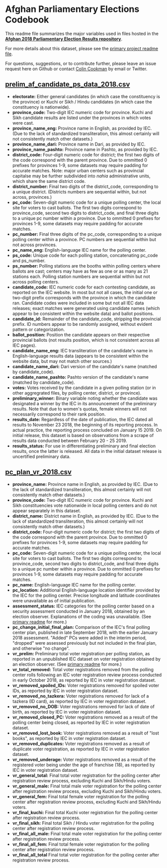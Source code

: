 # Afghan Parliamentary Elections Codebook

This readme file summarizes the major variables used in files hosted in the **[Afghan 2018 Parliamentary Election Results repository](https://github.com/colincookman/afghanistan_election_results_2018)**.

For more details about this dataset, please see the [primary project readme file](https://github.com/colincookman/afghanistan_election_results_2018/blob/master/README.md).

For questions, suggestions, or to contribute further, please leave an issue request here on Github or contact [Colin Cookman](https://colincookman.wordpress.com/about/) by email or Twitter.

## [prelim_af_candidate_ps_data_2018.csv](https://drive.google.com/open?id=1Oqzv-O671w7jwEiWWlMVV7QMtQmRGVNS)
- **electorate:** Either general candidates (in which case the constituency is the province) or Kuchi or Sikh / Hindu candidates (in which case the constituency is nationwide).
- **province_code:** Two-digit IEC numeric code for province. Kuchi and Sikh candidate results are listed under the provinces in which votes were cast.
- **province_name_eng:** Province name in English, as provided by IEC. (Due to the lack of standardized transliteration, this almost certainly will not consistently match other datasets.)
- **province_name_dari:** Province name in Dari, as provided by IEC.
- **province_name_pashto:** Province name in Pashto, as provided by IEC.
- **district_code:** Four-digit numeric code for district; the first two digits of the code correspond with the parent province. Due to ommitted 0 prefixes for provinces 1-9, some datasets may require padding for accurate matches. Note: major urban centers such as provincial capitalse may be further subdivided into *nahia* administrative units, which share the same district code.
- **district_number:** Final two digits of the district_code, corresponding to a unique district. (Districts numbers are sequential within, but not across, provinces.)
- **pc_code:** Seven-digit numeric code for a unique polling center, the local site for voters to cast ballots. The first two digits correspond to province_code, second two digits to district_code, and final three digits to a unique pc number within a province. Due to ommitted 0 prefixes for provinces 1-9, some datasets may require padding for accurate matches.
- **pc_number:** Final three digits of the pc_code, corresponding to a unique polling center within a province. PC numbers are sequential within but not across provinces.
- **pc_name_eng:** English-language IEC name for the polling center.
- **ps_code:** Unique code for each polling station, concatenating pc_code and ps_number.
- **ps_number:** Polling stations are the booths within polling centers where ballots are cast; centers may have as few as one or as many as 21 stations each. Polling station numbers are sequential within but not across polling centers.
- **candidate_code:** IEC numeric code for each contesting candidate, as reported on the IEC website. In most but not all cases, the initial one or two-digit prefix corresponds with the province in which the candidate ran. Candidate codes were included in some but not all IEC data releases; exact matches were generated using candidate names (which appear to be consistent within the website data) and ballot positions.
- **candidate_id:** Remainder of the candidate_code, stripping the provincial prefix. ID numbers appear to be randomly assigned, without evident pattern or categorization.
- **ballot_position:** Position the candidate appears on their respective provincial ballots (not results position, which is not consistent across all IEC pages).
- **candidate_name_eng:** IEC transliteration of the candidate's name in English-language results data (appears to be consistent within the website data, but may not match other sources.)
- **candidate_name_dari:** Dari version of the candidate's name (matched by candidate_code).
- **candidate_name_pashto:** Pashto version of the candidate's name (matched by candidate_code).
- **votes:** Votes received by the candidate in a given polling station (or in other aggregrated files, by polling center, district, or province).
- **preliminary_winner:** Binary variable noting whether the candidate was designated a winner by the IEC in its announcement of the preliminary results. Note that due to women's quotas, female winners will not necessarily correspond to their rank position.
- **results_date:**	Regardless of the date of publication, the IEC dated all results to November 23 2018, the beginning of its reporting process. In actual practice, the reporting process concluded on January 15 2019. On initial release, this dataset is based on observations from a scrape of results data conducted between February 20 - 25 2019.
- **results_status:** For use in differentiating preliminary and final election results, once the latter is released. All data in the initial dataset release is uncertified preliminary data.

## [pc_plan_vr_2018.csv](https://github.com/colincookman/afghanistan_election_results_2018/blob/master/data/pc_plan/pc_plan_vr_2018.csv)
- **province_name:** Province name in English, as provided by IEC. (Due to the lack of standardized transliteration, this almost certainly will not consistently match other datasets.)
- **province_code:** Two-digit IEC numeric code for province. Kuchi and Sikh constituencies vote nationwide in local polling centers and do not appear separately in this dataset.
- **district_name:** District name in English, as provided by IEC. (Due to the lack of standardized transliteration, this almost certainly will not consistently match other datasets.)
- **district_code:** Four-digit numeric code for district; the first two digits of the code correspond with the parent province. Due to ommitted 0 prefixes for provinces 1-9, some datasets may require padding for accurate matches.
- **pc_code:** Seven-digit numeric code for a unique polling center, the local site for voters to cast ballots. The first two digits correspond to province_code, second two digits to district_code, and final three digits to a unique pc number within a province. Due to ommitted 0 prefixes for provinces 1-9, some datasets may require padding for accurate matches.
- **pc_name:** English-language IEC name for the polling center.
- **pc_location:** Additional English-language location identifier provided by the IEC for the polling center. Precise longitude and latitude coordinates were unavailable as of initial publication.
- **assessment_status:** IEC categories for the polling center based on a security assessment conducted in January 2018, obtained by an election observer.  Explanations of the coding was unavailable. (See [primary readme](https://github.com/colincookman/afghanistan_election_results_2018#polling-center-plans-and-voter-registration-data) for more.)
- **pc_change_initial_final_plan:**	Comparison of the IEC's final polling center plan, published in late September 2018, with the earlier January 2018 assessment. "Added" PCs were added in the interim period, "dropped" were assessed previously but not included in the final plan, and otherwise "no change".
- **vr_prelim:** Preliminary total voter registration per polling station, as reported in an unpublished IEC dataset on voter registration obtained by an election observer. (See [primary readme](https://github.com/colincookman/afghanistan_election_results_2018/blob/master/README.md) for more.)
- **vr_total_removed:**	Total voter registrations removed from the polling center rolls following an IEC voter registration review process conducted in early October 2018, as reported by IEC in voter registration dataset.
- **vr_removed_spoiled_IDs:**	Voter registrations removed for spoiled voter IDs, as reported by IEC in voter registration dataset.
- **vr_removed_no_tazkera:** Voter registrations removed for lack of a tazkera (ID card), as reported by IEC in voter registration dataset.
- **vr_removed_no_DOB:** Voter registrations removed for lack of date of birth, as reported by IEC in voter registration dataset.
- **vr_removed_closed_PC:**	Voter registrations removed as a result of the polling center being closed, as reported by IEC in voter registration dataset.
- **vr_removed_lost_book:**	Voter registrations removed as a result of "lost books", as reported by IEC in voter registration dataset.
- **vr_removed_duplicates:** Voter registrations removed as a result of duplicate voter registration, as reported by IEC in voter registration dataset.
- **vr_removed_underage:** Voter registrations removed as a result of the registered voter being under the age of franchise (18), as reported by IEC in voter registration dataset.
- **vr_general_total:**	Final total voter registration for the polling center after registration review process, excluding Kuchi and Sikh/Hindu voters.
- **vr_general_male:** Final total male voter registration for the polling center after registration review process, excluding Kuchi and Sikh/Hindu voters.
- **vr_general_fem:**	Final total female voter registration for the polling center after registration review process, excluding Kuchi and Sikh/Hindu voters.
- **vr_final_kuchi:**	Final total Kuchi voter registration for the polling center after registration review process.
- **vr_final_sikh:** 	Final total Sikh / Hindu voter registration for the polling center after registration review process.
- **vr_final_all_male:** Final total male voter registration for the polling center after registration review process.
- **vr_final_all_fem:**	Final total female voter registration for the polling center after registration review process.
- **vr_final_all_total** Final total voter registration for the polling center after registration review process.
